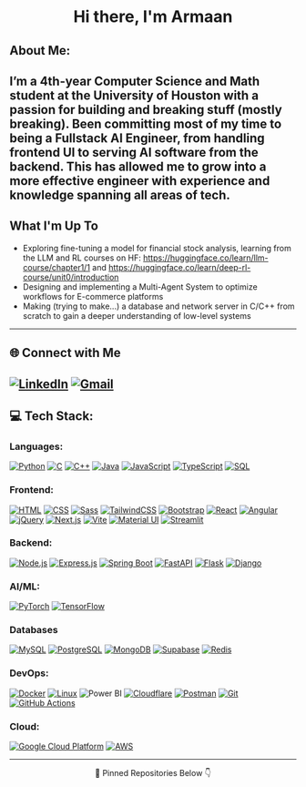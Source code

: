 <!-- Title -->
<h1 align="center">Hi there, I'm Armaan</h1>

<!-- About Me -->
## About Me:
I’m a 4th-year Computer Science and Math student at the University of Houston with a passion for building and breaking stuff (mostly breaking). Been committing most of my time to being a Fullstack AI Engineer, from handling frontend UI to serving AI software from the backend. This has allowed me to grow into a more effective engineer with experience and knowledge spanning all areas of tech. 
---

## What I'm Up To
- Exploring fine-tuning a model for financial stock analysis, learning from the LLM and RL courses on HF: https://huggingface.co/learn/llm-course/chapter1/1 and https://huggingface.co/learn/deep-rl-course/unit0/introduction
- Designing and implementing a Multi-Agent System to optimize workflows for E-commerce platforms
- Making (trying to make...) a database and network server in C/C++ from scratch to gain a deeper understanding of low-level systems
<!-- - 📂 Check out my [coding portfolio](#) -->
---

## 🌐 Connect with Me

[![LinkedIn](https://skillicons.dev/icons?i=linkedin)](https://linkedin.com/in/armaan-amatya)
[![Gmail](https://skillicons.dev/icons?i=gmail)](mailto:armaanamatya2014@gmail.com)
---

## 💻 Tech Stack:

### Languages:
[![Python](https://skillicons.dev/icons?i=python)](https://skillicons.dev)
[![C](https://skillicons.dev/icons?i=c)](https://skillicons.dev)
[![C++](https://skillicons.dev/icons?i=cpp)](https://skillicons.dev)
[![Java](https://skillicons.dev/icons?i=java)](https://skillicons.dev)
[![JavaScript](https://skillicons.dev/icons?i=js)](https://skillicons.dev)
[![TypeScript](https://skillicons.dev/icons?i=ts)](https://skillicons.dev)
[![SQL](https://skillicons.dev/icons?i=mysql)](https://skillicons.dev)

### Frontend:
[![HTML](https://skillicons.dev/icons?i=html)](https://skillicons.dev)
[![CSS](https://skillicons.dev/icons?i=css)](https://skillicons.dev)
[![Sass](https://skillicons.dev/icons?i=sass&theme=dark)](https://skillicons.dev)
[![TailwindCSS](https://skillicons.dev/icons?i=tailwind&theme=dark)](https://skillicons.dev)
[![Bootstrap](https://skillicons.dev/icons?i=bootstrap&theme=dark)](https://skillicons.dev)
[![React](https://skillicons.dev/icons?i=react)](https://skillicons.dev)
[![Angular](https://skillicons.dev/icons?i=angular)](https://skillicons.dev)
[![jQuery](https://skillicons.dev/icons?i=jquery&theme=dark)](https://skillicons.dev)
[![Next.js](https://skillicons.dev/icons?i=nextjs)](https://skillicons.dev)
[![Vite](https://skillicons.dev/icons?i=vite&theme=dark)](https://skillicons.dev)
[![Material UI](https://skillicons.dev/icons?i=materialui&theme=dark)](https://skillicons.dev)
[![Streamlit](https://skillicons.dev/icons?i=streamlit)](https://skillicons.dev)

### Backend:
[![Node.js](https://skillicons.dev/icons?i=nodejs)](https://skillicons.dev)
[![Express.js](https://skillicons.dev/icons?i=express)](https://skillicons.dev)
[![Spring Boot](https://skillicons.dev/icons?i=spring)](https://skillicons.dev)
[![FastAPI](https://skillicons.dev/icons?i=fastapi)](https://skillicons.dev)
[![Flask](https://skillicons.dev/icons?i=flask)](https://skillicons.dev)
[![Django](https://skillicons.dev/icons?i=django&theme=dark)](https://skillicons.dev)

### AI/ML:
[![PyTorch](https://skillicons.dev/icons?i=pytorch)](https://skillicons.dev)
[![TensorFlow](https://skillicons.dev/icons?i=tensorflow)](https://skillicons.dev)

### Databases
[![MySQL](https://skillicons.dev/icons?i=mysql)](https://skillicons.dev)
[![PostgreSQL](https://skillicons.dev/icons?i=postgres)](https://skillicons.dev)
[![MongoDB](https://skillicons.dev/icons?i=mongodb)](https://skillicons.dev)
[![Supabase](https://skillicons.dev/icons?i=supabase)](https://skillicons.dev)
[![Redis](https://skillicons.dev/icons?i=redis)](https://skillicons.dev)

### DevOps:
[![Docker](https://skillicons.dev/icons?i=docker&theme=dark)](https://skillicons.dev)
[![Linux](https://skillicons.dev/icons?i=linux&theme=dark)](https://skillicons.dev)
![Power BI](https://img.shields.io/badge/Power%20BI-F2C811?style=for-the-badge&logo=powerbi&logoColor=black)
[![Cloudflare](https://skillicons.dev/icons?i=cloudflare&theme=dark)](https://skillicons.dev)
[![Postman](https://skillicons.dev/icons?i=postman)](https://skillicons.dev)
[![Git](https://skillicons.dev/icons?i=git)](https://skillicons.dev)
[![GitHub Actions](https://skillicons.dev/icons?i=githubactions&theme=dark)](https://skillicons.dev)

### Cloud:
[![Google Cloud Platform](https://skillicons.dev/icons?i=gcp)](https://skillicons.dev)
[![AWS](https://skillicons.dev/icons?i=aws)](https://skillicons.dev)

<!-- [![My Skills](https://skillicons.dev/icons?i=aws,gcp,azure,react,vue,flutter&perline=3)](https://skillicons.dev) -->

---

<p align="center">
  📌 Pinned Repositories Below 👇
</p>

<!--
**armaanamatya/armaanamatya** is a ✨ _special_ ✨ repository because its `README.md` (this file) appears on your GitHub profile.

Here are some ideas to get you started:

- 🔭 I’m currently working on ...
- 🌱 I’m currently learning ...
- 👯 I’m looking to collaborate on ...
- 🤔 I’m looking for help with ...
- 💬 Ask me about ...
- 📫 How to reach me: ...
- 😄 Pronouns: ...
- ⚡ Fun fact: ...
-->
